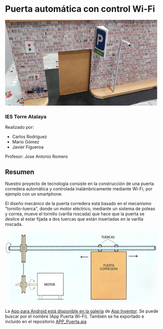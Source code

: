 # Puerta automática con control Wi-Fi
![puerta](imagenes/puerta.jpg)
### IES Torre Atalaya
Realizado por:
* Carlos Rodríguez
* Mario Gómez
* Javier Figueroa

Profesor: Jose Antonio Romero
## Resumen
Nuestro proyecto de tecnología consiste en la construcción de una puerta corredera automática y controlada inalámbricamente mediante Wi-Fi, por ejemplo con un smartphone.

El diseño mecánico de la puerta corredera está basado en el mecanismo "tornillo-tuerca", donde un motor eléctrico, mediante un sistema de poleas y correa, mueve el tornillo (varilla roscada) que hace que la puerta se deslice al estar fijada a dos tuercas que están insertadas en la varilla roscada.

![puerta corredera](imagenes/puerta-corredera2.jpg)

La [App para Android está disponible en la galería](http://ai2.appinventor.mit.edu/?galleryId=6638221398900736) de [App Inventor](http://ai2.appinventor.mit.edu). Se puede buscar por el nombre (App Puerta Wi-Fi). También se ha exportado e incluido en el repositorio [APP_Puerta.aia](AppInventor2/APP_Puerta.aia)
